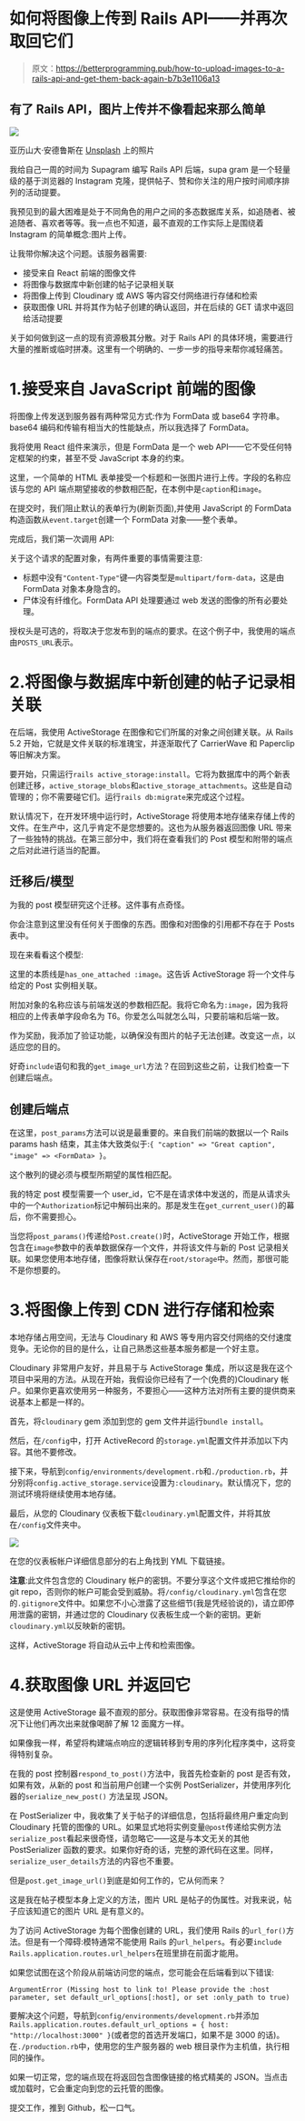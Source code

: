 # 如何将图像上传到 Rails API——并再次取回它们

> 原文：<https://betterprogramming.pub/how-to-upload-images-to-a-rails-api-and-get-them-back-again-b7b3e1106a13>

## 有了 Rails API，图片上传并不像看起来那么简单

![](img/214dd8c02f352f7bfa1220db64430b81.png)

亚历山大·安德鲁斯在 [Unsplash](https://unsplash.com/s/photos/image?utm_source=unsplash&utm_medium=referral&utm_content=creditCopyText) 上的照片

我给自己一周的时间为 Supagram 编写 Rails API 后端，supa gram 是一个轻量级的基于浏览器的 Instagram 克隆，提供帖子、赞和你关注的用户按时间顺序排列的活动提要。

我预见到的最大困难是处于不同角色的用户之间的多态数据库关系，如追随者、被追随者、喜欢者等等。我一点也不知道，最不直观的工作实际上是围绕着 Instagram 的简单概念:图片上传。

让我带你解决这个问题。该服务器需要:

*   接受来自 React 前端的图像文件
*   将图像与数据库中新创建的帖子记录相关联
*   将图像上传到 Cloudinary 或 AWS 等内容交付网络进行存储和检索
*   获取图像 URL 并将其作为帖子创建的确认返回，并在后续的 GET 请求中返回给活动提要

关于如何做到这一点的现有资源极其分散。对于 Rails API 的具体环境，需要进行大量的推断或临时拼凑。这里有一个明确的、一步一步的指导来帮你减轻痛苦。

# 1.接受来自 JavaScript 前端的图像

将图像上传发送到服务器有两种常见方式:作为 FormData 或 base64 字符串。base64 编码和传输有相当大的性能缺点，所以我选择了 FormData。

我将使用 React 组件来演示，但是 FormData 是一个 web API——它不受任何特定框架的约束，甚至不受 JavaScript 本身的约束。

这里，一个简单的 HTML 表单接受一个标题和一张图片进行上传。字段的名称应该与您的 API 端点期望接收的参数相匹配，在本例中是`caption`和`image`。

在提交时，我们阻止默认的表单行为(刷新页面),并使用 JavaScript 的 FormData 构造函数从`event.target`创建一个 FormData 对象——整个表单。

完成后，我们第一次调用 API:

关于这个请求的配置对象，有两件重要的事情需要注意:

*   标题中没有`"Content-Type"`键—内容类型是`multipart/form-data`，这是由 FormData 对象本身隐含的。
*   尸体没有纤维化。FormData API 处理要通过 web 发送的图像的所有必要处理。

授权头是可选的，将取决于您发布到的端点的要求。在这个例子中，我使用的端点由`POSTS_URL`表示。

# 2.将图像与数据库中新创建的帖子记录相关联

在后端，我使用 ActiveStorage 在图像和它们所属的对象之间创建关联。从 Rails 5.2 开始，它就是文件关联的标准瑰宝，并逐渐取代了 CarrierWave 和 Paperclip 等旧解决方案。

要开始，只需运行`rails active_storage:install`。它将为数据库中的两个新表创建迁移，`active_storage_blobs`和`active_storage_attachments`。这些是自动管理的；你不需要碰它们。运行`rails db:migrate`来完成这个过程。

默认情况下，在开发环境中运行时，ActiveStorage 将使用本地存储来存储上传的文件。在生产中，这几乎肯定不是您想要的。这也为从服务器返回图像 URL 带来了一些独特的挑战。在第三部分中，我们将在查看我们的 Post 模型和附带的端点之后对此进行适当的配置。

## 迁移后/模型

为我的 post 模型研究这个迁移。这件事有点奇怪。

你会注意到这里没有任何关于图像的东西。图像和对图像的引用都不存在于 Posts 表中。

现在来看看这个模型:

这里的本质线是`has_one_attached :image`。这告诉 ActiveStorage 将一个文件与给定的 Post 实例相关联。

附加对象的名称应该与前端发送的参数相匹配。我将它命名为`:image`，因为我将相应的上传表单字段命名为 T6。你爱怎么叫就怎么叫，只要前端和后端一致。

作为奖励，我添加了验证功能，以确保没有图片的帖子无法创建。改变这一点，以适应您的目的。

好奇`include`语句和我的`get_image_url`方法？在回到这些之前，让我们检查一下创建后端点。

## 创建后端点

在这里，`post_params`方法可以说是最重要的。来自我们前端的数据以一个 Rails params hash 结束，其主体大致类似于:`{ "caption" => "Great caption", "image" => <FormData> }`。

这个散列的键必须与模型所期望的属性相匹配。

我的特定 post 模型需要一个 user_id，它不是在请求体中发送的，而是从请求头中的一个`Authorization`标记中解码出来的。那是发生在`get_current_user()`的幕后，你不需要担心。

当您将`post_params()`传递给`Post.create()`时，ActiveStorage 开始工作，根据包含在`image`参数中的表单数据保存一个文件，并将该文件与新的 Post 记录相关联。如果您使用本地存储，图像将默认保存在`root/storage`中。然而，那很可能不是你想要的。

# 3.将图像上传到 CDN 进行存储和检索

本地存储占用空间，无法与 Cloudinary 和 AWS 等专用内容交付网络的交付速度竞争。无论你的目的是什么，让自己熟悉这些基本服务都是一个好主意。

Cloudinary 非常用户友好，并且易于与 ActiveStorage 集成，所以这是我在这个项目中采用的方法。从现在开始，我假设你已经有了一个(免费的)Cloudinary 帐户。如果你更喜欢使用另一种服务，不要担心——这种方法对所有主要的提供商来说基本上都是一样的。

首先，将`cloudinary` gem 添加到您的 gem 文件并运行`bundle install`。

然后，在`/config`中，打开 ActiveRecord 的`storage.yml`配置文件并添加以下内容。其他不要修改。

接下来，导航到`config/environments/development.rb`和`./production.rb`，并分别将`config.active_storage.service`设置为`:cloudinary`。默认情况下，您的测试环境将继续使用本地存储。

最后，从您的 Cloudinary 仪表板下载`cloudinary.yml`配置文件，并将其放在`/config`文件夹中。

![](img/5809c44778985721f24216e5c52df59d.png)

在您的仪表板帐户详细信息部分的右上角找到 YML 下载链接。

**注意**:此文件包含您的 Cloudinary 帐户的密钥。不要分享这个文件或把它推给你的 git repo，否则你的帐户可能会受到威胁。将`/config/cloudinary.yml`包含在您的`.gitignore`文件中。如果您不小心泄露了这些细节(我是凭经验说的)，请立即停用泄露的密钥，并通过您的 Cloudinary 仪表板生成一个新的密钥。更新`cloudinary.yml`以反映新的密钥。

这样，ActiveStorage 将自动从云中上传和检索图像。

# 4.获取图像 URL 并返回它

这是使用 ActiveStorage 最不直观的部分。获取图像非常容易。在没有指导的情况下让他们再次出来就像喝醉了解 12 面魔方一样。

如果像我一样，希望将构建端点响应的逻辑转移到专用的序列化程序类中，这将变得特别复杂。

在我的 post 控制器`respond_to_post()`方法中，我首先检查新的 post 是否有效，如果有效，从新的 post 和当前用户创建一个实例 PostSerializer，并使用序列化器的`serialize_new_post()` 方法呈现 JSON。

在 PostSerializer 中，我收集了关于帖子的详细信息，包括将最终用户重定向到 Cloudinary 托管的图像的 URL。如果显式地将实例变量`@post`传递给实例方法`serialize_post`看起来很奇怪，请忽略它——这是与本文无关的其他 PostSerializer 函数的要求。如果你好奇的话，完整的源代码在这里。同样，`serialize_user_details`方法的内容也不重要。

但是`post.get_image_url()`到底是如何工作的，它从何而来？

这是我在帖子模型本身上定义的方法，图片 URL 是帖子的伪属性。对我来说，帖子应该知道它的图片 URL 是有意义的。

为了访问 ActiveStorage 为每个图像创建的 URL，我们使用 Rails 的`url_for()`方法。但是有一个障碍:模特通常不能使用 Rails 的`url_helpers`。有必要`include Rails.application.routes.url_helpers`在班里排在前面才能用。

如果您试图在这个阶段从前端访问您的端点，您可能会在后端看到以下错误:

```
ArgumentError (Missing host to link to! Please provide the :host parameter, set default_url_options[:host], or set :only_path to true)
```

要解决这个问题，导航到`config/environments/development.rb`并添加`Rails.application.routes.default_url_options = { host: "http://localhost:3000" }`(或者您的首选开发端口，如果不是 3000 的话)。在`./production.rb`中，使用您的生产服务器的 web 根目录作为主机值，执行相同的操作。

如果一切正常，您的端点现在将返回包含图像链接的格式精美的 JSON。当点击或加载时，它会重定向到您的云托管的图像。

提交工作，推到 Github，松一口气。